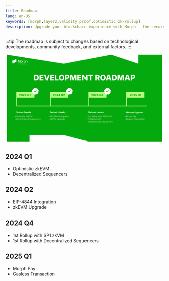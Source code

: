 ```yaml
---
title: Roadmap
lang: en-US
keywords: [morph,layer2,validity proof,optimistic zk-rollup]
description: Upgrade your blockchain experience with Morph - the secure decentralized, cost0efficient, and high-performing optimistic zk-rollup solution. Try it now!
---
```


:::tip
 The roadmap is subject to changes based on technological developments, community feedback, and external factors.
:::


![1](../../assets/docs/about/roadmap/roadmap.png)

## 2024 Q1 

- Optimistic zkEVM
- Decentralized Sequencers

## 2024 Q2

- EIP-4844 Integration
- zkEVM Upgrade

## 2024 Q4

- 1st Rollup with SP1 zkVM      
- 1st Rollup with Decentralized Sequencers

## 2025 Q1
- Morph Pay
- Gasless Transaction